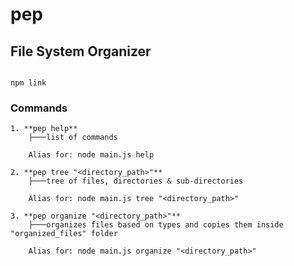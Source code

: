 # pep

## File System Organizer

```shell

npm link

```

### Commands

```shell
1. **pep help**
    ├───list of commands

    Alias for: node main.js help

2. **pep tree "<directory_path>"**
    ├───tree of files, directories & sub-directories

    Alias for: node main.js tree "<directory_path>"

3. **pep organize "<directory_path>"**
    ├───organizes files based on types and copies them inside "organized_files" folder

    Alias for: node main.js organize "<directory_path>"
```
